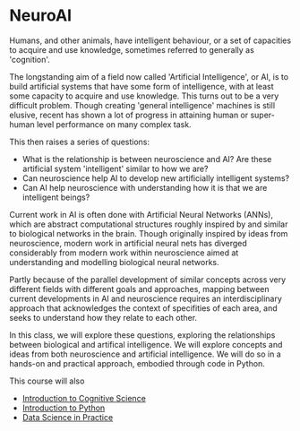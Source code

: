 # NeuroAI

Humans, and other animals, have intelligent behaviour, or a set of capacities to acquire and use knowledge, sometimes referred to generally as 'cognition'.

The longstanding aim of a field now called 'Artificial Intelligence', or AI, is to build artificial systems that have some form of intelligence, with at least some capacity to acquire and use knowledge. This turns out to be a very difficult problem. Though creating 'general intelligence' machines is still elusive, recent has shown a lot of progress in attaining human or super-human level performance on many complex task.

This then raises a series of questions:
- What is the relationship is between neuroscience and AI? Are these artificial system 'intelligent' similar to how we are?
- Can neuroscience help AI to develop new artificially intelligent systems?
- Can AI help neuroscience with understanding how it is that we are intelligent beings?

Current work in AI is often done with Artificial Neural Networks (ANNs), which are abstract computational structures roughly inspired by and similar to biological networks in the brain. Though originally inspired by ideas from neuroscience, modern work in artificial neural nets has diverged considerably from modern work within neuroscience aimed at understanding and modelling biological neural networks.

Partly because of the parallel development of similar concepts across very different fields with different goals and approaches, mapping between current developments in AI and neuroscience requires an interdisciplinary approach that acknowledges the context of specifities of each area, and seeks to understand how they relate to each other.

In this class, we will explore these questions, exploring the relationships between biological and artifical intelligence. We will explore concepts and ideas from both neuroscience and artificial intelligence. We will do so in a hands-on and practical approach, embodied through code in Python.

This course will also
- [Introduction to Cognitive Science](https://github.com/TomDonoghue/CogSciClass)
- [Introduction to Python](https://github.com/COGS18)
- [Data Science in Practice](https://github.com/COGS108)

